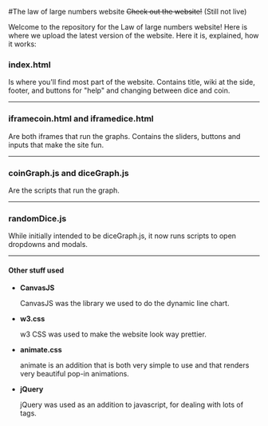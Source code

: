 #The law of large numbers website
~~Check out the website!~~ (Still not live)

Welcome to the repository for the Law of large numbers website! Here is where we
upload the latest version of the website. Here it is, explained, how it works:

### index.html

Is where you'll find most part of the website. Contains title, wiki at the side,
footer, and buttons for "help" and changing between dice and coin.

---

### iframecoin.html and iframedice.html

Are both iframes that run the graphs. Contains the sliders, buttons and inputs that
make the site fun.

---

### coinGraph.js and diceGraph.js

Are the scripts that run the graph.

---

### randomDice.js

While initially intended to be diceGraph.js, it now runs scripts to open dropdowns
and modals.

---
#### Other stuff used
- **CanvasJS**

  CanvasJS was the library we used to do the dynamic line chart.
- **w3.css**

  w3 CSS was used to make the website look way prettier.
- **animate.css**

  animate is an addition that is both very simple to use and that renders
  very beautiful pop-in animations.
- **jQuery**

  jQuery was used as an addition to javascript, for dealing with lots of tags.
